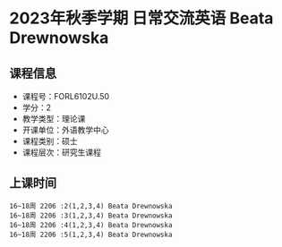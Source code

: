 # 2023年秋季学期 日常交流英语 Beata Drewnowska






## 课程信息

- 课程号：FORL6102U.50
- 学分：2
- 教学类型：理论课
- 开课单位：外语教学中心
- 课程类别：硕士
- 课程层次：研究生课程

## 上课时间

```
16~18周 2206 :2(1,2,3,4) Beata Drewnowska
16~18周 2206 :3(1,2,3,4) Beata Drewnowska
16~18周 2206 :4(1,2,3,4) Beata Drewnowska
16~18周 2206 :5(1,2,3,4) Beata Drewnowska
```

